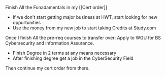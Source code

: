 

Finish All the Funadamentals in my [[Cert order]]


- If we don't start getting major business at HWT, start looking for new oppurtunities
- Use the money from my new job to start taking Credits at Study.com

Once I finish All the pre-req courses to transfer over:
Apply to WGU for BS Cybersecurity and information Assurance.

- Finish Degree in 2 terms at any means necessary 
-  After finishing degree get a job in the CyberSecurity Field

Then continue my cert order from there. 